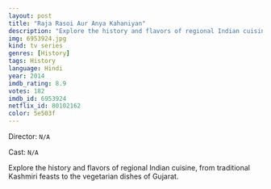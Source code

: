 ```yaml
---
layout: post
title: "Raja Rasoi Aur Anya Kahaniyan"
description: "Explore the history and flavors of regional Indian cuisine, from traditional Kashmiri feasts to the vegetarian dishes of Gujarat..."
img: 6953924.jpg
kind: tv series
genres: [History]
tags: History 
language: Hindi
year: 2014
imdb_rating: 8.9
votes: 182
imdb_id: 6953924
netflix_id: 80102162
color: 5e503f
---
```

Director: `N/A`  

Cast: `N/A` 

Explore the history and flavors of regional Indian cuisine, from traditional Kashmiri feasts to the vegetarian dishes of Gujarat.